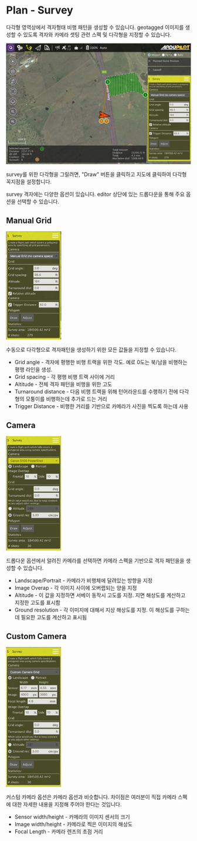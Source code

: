 # Plan - Survey

다각형 영역상에서 격자형태 비행 패턴을 생성할 수 있습니다. geotagged 이미지를 생성할 수 있도록 격자와 카메라 셋팅 관련 스펙 및 다각형을 지정할 수 있습니다.

![](../../images/plan/Survey.jpg)

survey를 위한 다각형을 그릴려면, "Draw" 버튼을 클릭하고 지도에 클릭하여 다각형 꼭지점을 설정합니다.

survey 격자에는 다양한 옵션이 있습니다. editor 상단에 있는 드롭다운을 통해 주요 옵션을 선택할 수 있습니다.

## Manual Grid
<img src="../../images/plan/SurveyManual.jpg" style="width: 150px;"/>

수동으로 다각형으로 격자패턴을 생성하기 위한 모든 값들을 지정할 수 있습니다.

* Grid angle - 격자에 평행한 비행 트랙을 위한 각도. 예로 0도는 북/남을 비행하는 평행 라인을 생성.
* Grid spacing - 각 평행 비행 트랙 사이에 거리
* Altitude - 전체 격자 패턴을 비행을 위한 고도
* Turnaround distance - 다음 비행 트랙을 위해 턴어라운드를 수행하기 전에 다각형의 모퉁이를 비행하는데 추가로 드는 거리
* Trigger Distance - 비행한 거리를 기반으로 카메라가 사진을 찍도록 하는데 사용

## Camera
<img src="../../images/plan/SurveyCamera.jpg" style="width: 150px;"/>

드롭다운 옵션에서 알려진 카메라를 선택하면 카메라 스펙을 기반으로 격자 패턴을을 생성할 수 있습니다.


* Landscape/Portrait - 카메라가 비행체에 달려있는 방향을 지정
* Image Overap - 각 이미지 사이에 오버랩되는 양을 지정
* Altitude - 이 값을 지정하면 서베이 동작시 고도를 지정. 지면 해상도를 계산하고 지정한 고도를 표시함
* Ground resolution - 각 이미지에 대해서 지상 해상도를 지정. 이 해상도를 구하는데 필요한 고도를 계산하고 표시됨

## Custom Camera
<img src="../../images/plan/SurveyCameraCustom.jpg" style="width: 150px;"/>


커스텀 카메라 옵션은 카메라 옵션과 비슷합니다. 차이점은 여러분이 직접 카메라 스펙에 대한 자세한 내용을 지정해 주어야 한다는 것입니다.

* Sensor width/height - 카메라의 이미지 센서의 크기
* Image width/height - 카메라로 찍은 이미지의 해상도
* Focal Length - 카메라 렌즈의 초점 거리

